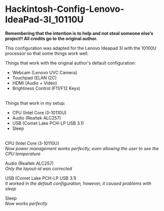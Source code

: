 # Hackintosh-Config-Lenovo-IdeaPad-3I_10110U

**Remembering that the intention is to help and not steal someone else’s project!! All credits go to the original author.**

This configuration was adapted for the Lenovo Ideapad 3I with the 10100U processor so that some things work well.

Things that work with the original author's default configuration:

  - Webcam (Lenovo UVC Camera)
  - Touchpad (ELAN I2C)
  - HDMI (Audio + Video)
  - Brightness Control (F11/F12 Keys)
<br/><br/>

Things that work in my setup:

  - CPU (Intel Core i3-10110U)
  - Audio (Realtek ALC257)
  - USB (Comet Lake PCH-LP USB 3.1)
  - Sleep
<br/><br/>
 
CPU (Intel Core i3-10110U)
<br/>*Now power management works perfectly, even allowing the user to see the CPU temperature*<br/>

Audio (Realtek ALC257)
<br/>*Only the layout-id was corrected*<br/>

USB (Comet Lake PCH-LP USB 3.1)
<br/>*It worked in the default configuration, however, it caused problems with sleep*<br/>

Sleep
<br/>*Now works perfectly*<br/>
